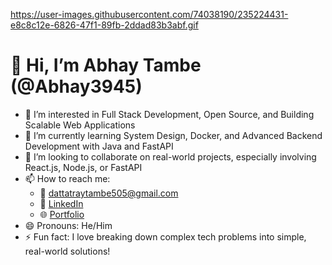 
https://user-images.githubusercontent.com/74038190/235224431-e8c8c12e-6826-47f1-89fb-2ddad83b3abf.gif
# 👋 Hi, I’m Abhay Tambe (@Abhay3945)

- 👀 I’m interested in Full Stack Development, Open Source, and Building Scalable Web Applications  
- 🌱 I’m currently learning System Design, Docker, and Advanced Backend Development with Java and FastAPI  
- 💞️ I’m looking to collaborate on real-world projects, especially involving React.js, Node.js, or FastAPI  
- 📫 How to reach me:  
  - 📧 dattatraytambe505@gmail.com  
  - 🔗 [LinkedIn](https://linkedin.com/in/abhay-tambe-39a675251)  
  - 🌐 [Portfolio](https://portfolio-abhay-tambe.vercel.app)  
- 😄 Pronouns: He/Him  
- ⚡ Fun fact: I love breaking down complex tech problems into simple, real-world solutions!


